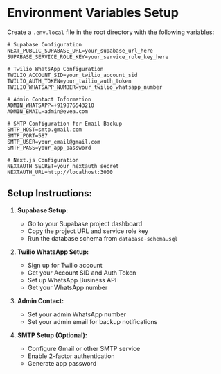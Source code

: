 # Environment Variables Setup

Create a `.env.local` file in the root directory with the following variables:

```env
# Supabase Configuration
NEXT_PUBLIC_SUPABASE_URL=your_supabase_url_here
SUPABASE_SERVICE_ROLE_KEY=your_service_role_key_here

# Twilio WhatsApp Configuration
TWILIO_ACCOUNT_SID=your_twilio_account_sid
TWILIO_AUTH_TOKEN=your_twilio_auth_token
TWILIO_WHATSAPP_NUMBER=your_twilio_whatsapp_number

# Admin Contact Information
ADMIN_WHATSAPP=+919876543210
ADMIN_EMAIL=admin@evea.com

# SMTP Configuration for Email Backup
SMTP_HOST=smtp.gmail.com
SMTP_PORT=587
SMTP_USER=your_email@gmail.com
SMTP_PASS=your_app_password

# Next.js Configuration
NEXTAUTH_SECRET=your_nextauth_secret
NEXTAUTH_URL=http://localhost:3000
```

## Setup Instructions:

1. **Supabase Setup:**
   - Go to your Supabase project dashboard
   - Copy the project URL and service role key
   - Run the database schema from `database-schema.sql`

2. **Twilio WhatsApp Setup:**
   - Sign up for Twilio account
   - Get your Account SID and Auth Token
   - Set up WhatsApp Business API
   - Get your WhatsApp number

3. **Admin Contact:**
   - Set your admin WhatsApp number
   - Set your admin email for backup notifications

4. **SMTP Setup (Optional):**
   - Configure Gmail or other SMTP service
   - Enable 2-factor authentication
   - Generate app password
